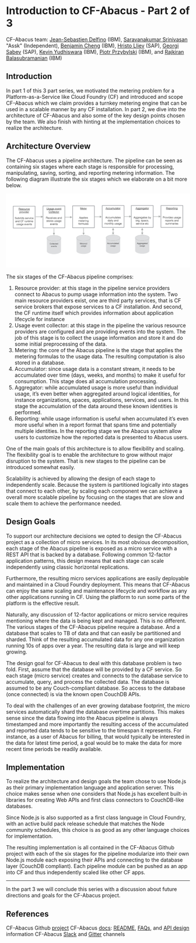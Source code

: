 # Introduction to CF-Abacus - Part 2 of 3

CF-Abacus team: [Jean-Sebastien Delfino](https://github.com/jsdelfino) (IBM), [Saravanakumar Srinivasan](https://github.com/sasrin) "Assk" (Independent), [Benjamin Cheng](https://github.com/BetaFood) (IBM), [Hristo Lliev](https://github.com/hsiliev) (SAP), [Georgi Sabev](https://github.com/georgethebeatle) (SAP), [Kevin Yudhiswara](https://github.com/KRuelY) (IBM), [Piotr Przybylski](https://github.com/piotrprzybylski) (IBM), and [Rajkiran Balasubramanian](https://github.com/rajkiranrbala) (IBM)

## Introduction

In part 1 of this 3 part series, we motivated the metering problem for a Platform-as-a-Service like Cloud Foundry (CF) and introduced and scope CF-Abacus which we claim provides a turnkey metering engine that can be used in a scalable manner by any CF installation. In part 2, we dive into the architecture of CF-Abacus and also some of the key design points chosen by the team. We also finish with hinting at the implementation choices to realize the architecture.

## Architecture Overview

The CF-Abacus uses a pipeline architecture. The pipeline can be seen as containing six stages where each stage is responsible for processing, manipulating, saving, sorting, and reporting metering information. The following diagram illustrate the six stages which we elaborate on a bit more below.

![CF-Abacus pipelining architecture diagram](pipeline-flow.png)

The six stages of the CF-Abacus pipeline comprises:

1. Resource provider: at this stage in the pipeline service providers connect to Abacus to pump usage information into the system. Two main resource providers exist, one are third party services, that is CF service brokers that expose services to a CF installation. And second, the CF runtime itself which provides information about application lifecycle for instance
2. Usage event collector: at this stage in the pipeline the various resource providers are configured and are providing events into the system. The job of this stage is to collect the usage information and store it and do some initial preprocessing of the data.
3. Metering: the core of the Abacus pipeline is the stage that applies the metering formulas to the usage data. The resulting computation is also stored in a database.
4. Accumulator: since usage data is a constant stream, it needs to be accumulated over time (days, weeks, and months) to make it useful for consumption. This stage does all accumulation processing.
5. Aggregator: while accumulated usage is more useful than individual usage, it’s even better when aggregated around logical identities, for instance organizations, spaces, applications, services, and users. In this stage the accumulation of the data around these known identities is performed.
6. Reporting: while usage information is useful when accumulated it’s even more useful when in a report format that spans time and potentially multiple identities. In the reporting stage we the Abacus system allow users to customize how the reported data is presented to Abacus users.

One of the main goals of this architecture is to allow flexibility and scaling. The flexibility goal is to enable the architecture to grow without major disruption to the system. That is new stages to the pipeline can be introduced somewhat easily. 

Scalability is achieved by allowing the design of each stage to independently scale. Because the system is partitioned logically into stages that connect to each other, by scaling each component we can achieve a overall more scalable pipeline by focusing on the stages that are slow and scale them to achieve the performance needed.

## Design Goals

To support our architecture decisions we opted to design the CF-Abacus project as a collection of micro services. In its most obvious decomposition, each stage of the Abacus pipeline is exposed as a micro service with a REST API that is backed by a database. Following common 12-factor application patterns, this design means that each stage can scale independently using classic horizontal replications.

Furthermore, the resulting micro services applications are easily deployable and maintained in a Cloud Foundry deployment. This means that CF-Abacus can enjoy the same scaling and maintenance lifecycle and workflow as any other applications running in CF. Using the platform to run some parts of the platform is the effective result.

Naturally, any discussion of 12-factor applications or micro service requires mentioning where the data is being kept and managed. This is no different. The various stages of the CF-Abacus pipeline require a database. And a database that scales to TB of data and that can easily be partitioned and sharded. Think of the resulting accumulated data for any one organization running 10s of apps over a year. The resulting data is large and will keep growing.

The design goal for CF-Abacus to deal with this database problem is two fold. First, assume that the database will be provided by a CF service. So each stage (micro service) creates and connects to the database service to accumulate, query, and process the collected data. The database is assumed to be any Couch-compliant database. So access to the database (once connected) is via the known open CouchDB APIs.

To deal with the challenges of an ever growing database footprint, the micro services automatically shard the database overtime partitions. This makes sense since the data flowing into the Abacus pipeline is always timestamped and more importantly the resulting access of the accumulated and reported data tends to be sensitive to the timespan it represents. For instance, as a user of Abacus for billing, that would typically be interested in the data for latest time period, a goal would be to make the data for more recent time periods be readily available.

## Implementation

To realize the architecture and design goals the team chose to use Node.js as their primary implementation language and application server. This choice makes sense when one considers that Node.js has excellent built-in libraries for creating Web APIs and first class connectors to CouchDB-like databases.

Since Node.js is also supported as a first class language in Cloud Foundry, with an active build pack release schedule that matches the Node community schedules, this choice is as good as any other language choices for implementation.

The resulting implementation is all contained in the CF-Abacus Github project with each of the six stages for the pipeline modularize into their own Node.js module each exposing their APIs and connecting to the database layer (CouchDB compliant). Each pipeline module can be pushed as an app into CF and thus independently scaled like other CF apps.

---

In the part 3 we will conclude this series with a discussion about future directions and goals for the CF-Abacus project.

## References

CF-Abacus Github [project](https://github.com/cloudfoundry-incubator/cf-abacus)
CF-Abacus [docs](https://github.com/cloudfoundry-incubator/cf-abacus/tree/master/doc): [README](https://github.com/cloudfoundry-incubator/cf-abacus/blob/master/README.md), [FAQs](https://github.com/cloudfoundry-incubator/cf-abacus/blob/master/doc/faq.md), and [API design](https://github.com/cloudfoundry-incubator/cf-abacus/blob/master/doc/api.md) information
CF-Abacus [Slack](https://abacusdev-slack.mybluemix.net/) and [Gitter](https://gitter.im/cloudfoundry-incubator/cf-abacus?utm_source=badge) channels
